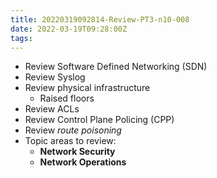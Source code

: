 ```yaml
---
title: 20220319092814-Review-PT3-n10-008
date: 2022-03-19T09:28:00Z
tags:
---
```


* Review Software Defined Networking (SDN)
* Review Syslog
* Review physical infrastructure
  + Raised floors 
* Review ACLs
* Review Control Plane Policing (CPP)
* Review _route poisoning_
* Topic areas to review: 
  + **Network Security**
  + **Network Operations**